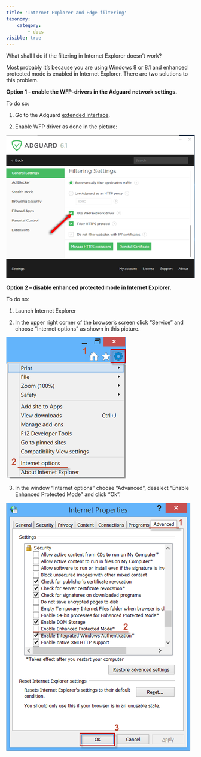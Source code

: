 ```yaml
---
title: 'Internet Explorer and Edge filtering'
taxonomy:
    category:
        - docs
visible: true
---
```


What shall I do if the filtering in Internet Explorer doesn’t work?

Most probably it’s because you are using Windows 8 or 8.1 and enhanced protected mode is enabled in Internet Explorer. There are two solutions to this problem. 

**Option 1 - enable the WFP-drivers in the Adguard network settings.**

To do so:

1. Go to the Adguard [extended interface](https://kb.adguard.com/index.php?/Knowledgebase/Article/View/19/0/how-to-enter-the-adguard-extended-interface).

2. Enable WFP driver as done in the picture:

![](Enable_wpf_en.png)

**Option 2 – disable enhanced protected mode in Internet Explorer.**

To do so:

1. Launch Internet Explorer

2. In the upper right corner of the browser’s screen click “Service” and choose “Internet options” as shown in this picture.

![](Internet%20options.png)

  3. In the window “Internet options” choose “Advanced”, deselect “Enable Enhanced Protected Mode” and click “Ok”.

![](Advanced.png)

